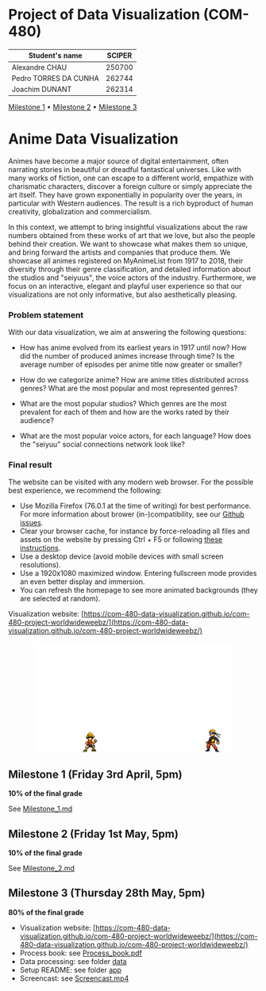 # Project of Data Visualization (COM-480)

| Student's name | SCIPER |
| -------------- | ------ |
| Alexandre CHAU | 250700 |
| Pedro TORRES DA CUNHA | 262744 |
| Joachim DUNANT | 262314 |

[Milestone 1](#milestone-1-friday-3rd-april-5pm) • [Milestone 2](#milestone-2-friday-1st-may-5pm) • [Milestone 3](#milestone-3-thursday-28th-may-5pm)

# Anime Data Visualization

Animes have become a major source of digital entertainment, often narrating stories in beautiful or dreadful fantastical universes. Like with many works of fiction, one can escape to a different world, empathize with charismatic characters, discover a foreign culture or simply appreciate the art itself. They have grown exponentially in popularity over the years, in particular with Western audiences. The result is a rich byproduct of human creativity, globalization and commercialism.

In this context, we attempt to bring insightful visualizations about the raw numbers obtained from these works of art that we love, but also the people behind their creation. We want to showcase what makes them so unique, and bring forward the artists and companies that produce them. We showcase all animes registered on MyAnimeList from 1917 to 2018, their diversity through their genre classification, and detailed information about the studios and "seiyuus", the voice actors of the industry. Furthermore, we focus on an interactive, elegant and playful user experience so that our visualizations are not only informative, but also aesthetically pleasing.

### Problem statement

With our data visualization, we aim at answering the following questions:

- How has anime evolved from its earliest years in 1917 until now? How did the number of produced animes increase through time? Is the average number of episodes per anime title now greater or smaller?

- How do we categorize anime? How are anime titles distributed across genres? What are the most popular and most represented genres?

- What are the most popular studios? Which genres are the most prevalent for each of them and how are the works rated by their audience?

- What are the most popular voice actors, for each language? How does the "seiyuu" social connections network look like?

### Final result

The website can be visited with any modern web browser. For the possible best experience, we recommend the following:

- Use Mozilla Firefox (76.0.1 at the time of writing) for best performance. For more information about brower (in-)compatibility, see our [Github issues](https://github.com/com-480-data-visualization/com-480-project-worldwideweebz/issues?q=).
- Clear your browser cache, for instance by force-reloading all files and assets on the website by pressing Ctrl + F5 or following [these instructions](https://clear-my-cache.com/).
- Use a desktop device (avoid mobile devices with small screen resolutions).
- Use a 1920x1080 maximized window. Entering fullscreen mode provides an even better display and immersion.
- You can refresh the homepage to see more animated backgrounds (they are selected at random).

Visualization website: [https://com-480-data-visualization.github.io/com-480-project-worldwideweebz/](https://com-480-data-visualization.github.io/com-480-project-worldwideweebz/)

<p align="center">
    <img width="400" src="assets/loading_battle.gif">
</p>

## Milestone 1 (Friday 3rd April, 5pm)

**10% of the final grade**

See [Milestone_1.md](Milestone_1.md)

## Milestone 2 (Friday 1st May, 5pm)

**10% of the final grade**

See [Milestone_2.md](Milestone_2.md)

## Milestone 3 (Thursday 28th May, 5pm)

**80% of the final grade**

- Visualization website: [https://com-480-data-visualization.github.io/com-480-project-worldwideweebz/](https://com-480-data-visualization.github.io/com-480-project-worldwideweebz/)
- Process book: see [Process_book.pdf](Process_book.pdf)
- Data processing: see folder [data](data)
- Setup README: see folder [app](app)
- Screencast: see [Screencast.mp4](Screencast.mp4)
